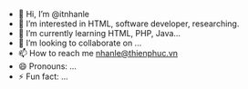 - 👋 Hi, I’m @itnhanle
- 👀 I’m interested in HTML, software developer, researching.
- 🌱 I’m currently learning HTML, PHP, Java...
- 💞️ I’m looking to collaborate on ...
- 📫 How to reach me nhanle@thienphuc.vn
- 😄 Pronouns: ...
- ⚡ Fun fact: ...

<!---
itnhanle/itnhanle is a ✨ special ✨ repository because its `README.md` (this file) appears on your GitHub profile.
You can click the Preview link to take a look at your changes.
--->
